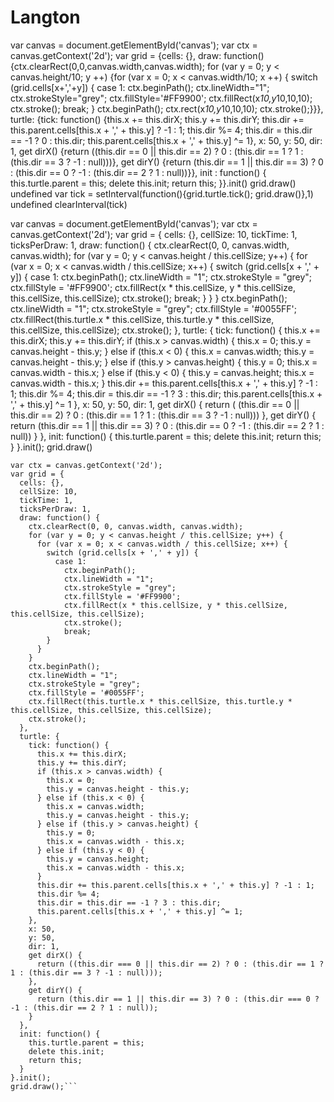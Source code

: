 # Langton

var canvas = document.getElementById('canvas'); var ctx = canvas.getContext('2d'); var grid = {cells: {}, draw: function(){ctx.clearRect(0,0,canvas.width,canvas.width); for (var y = 0; y < canvas.height/10; y ++) {for (var x = 0; x < canvas.width/10; x ++) {
switch (grid.cells[x+','+y]) {
    case 1:
		ctx.beginPath();
		ctx.lineWidth="1";
		ctx.strokeStyle="grey";
		ctx.fillStyle='#FF9900';
		ctx.fillRect(x*10,y*10,10,10);
		ctx.stroke();
		break;
}
ctx.beginPath();
ctx.rect(x*10,y*10,10,10);
ctx.stroke();}}}, turtle: {tick: function() {this.x += this.dirX; this.y += this.dirY; this.dir += this.parent.cells[this.x + ',' + this.y] ? -1 : 1; this.dir %= 4; this.dir = this.dir == -1 ? 0 : this.dir; this.parent.cells[this.x + ',' + this.y] ^= 1}, x: 50, y: 50, dir: 1, get dirX() {return ((this.dir == 0 || this.dir == 2) ? 0 : (this.dir == 1 ? 1 : (this.dir == 3 ? -1 : null)))}, get dirY() {return (this.dir == 1 || this.dir == 3) ? 0 : (this.dir == 0 ? -1 : (this.dir == 2 ? 1 : null))}}, init : function() {
        this.turtle.parent = this;
        delete this.init;
        return this;
    }}.init()
grid.draw()
undefined
var tick = setInterval(function(){grid.turtle.tick(); grid.draw()},1)
undefined
clearInterval(tick)



var canvas = document.getElementById('canvas');
var ctx = canvas.getContext('2d');
var grid = {
    cells: {},
	cellSize: 10,
	tickTime: 1,
	ticksPerDraw: 1,
    draw: function() {
        ctx.clearRect(0, 0, canvas.width, canvas.width);
        for (var y = 0; y < canvas.height / this.cellSize; y++) {
            for (var x = 0; x < canvas.width / this.cellSize; x++) {
                switch (grid.cells[x + ',' + y]) {
                case 1:
                    ctx.beginPath();
                    ctx.lineWidth = "1";
                    ctx.strokeStyle = "grey";
                    ctx.fillStyle = '#FF9900';
                    ctx.fillRect(x * this.cellSize, y * this.cellSize, this.cellSize, this.cellSize);
                    ctx.stroke();
                    break;
                }
        }
        }
		ctx.beginPath();
        ctx.lineWidth = "1";
        ctx.strokeStyle = "grey";
        ctx.fillStyle = '#0055FF';
        ctx.fillRect(this.turtle.x * this.cellSize, this.turtle.y * this.cellSize, this.cellSize, this.cellSize);
        ctx.stroke();
    },
    turtle: {
        tick: function() {
            this.x += this.dirX;
            this.y += this.dirY;
			if (this.x > canvas.width) {
				this.x = 0;
				this.y = canvas.height - this.y;
            } else if (this.x < 0) {
				this.x = canvas.width;
				this.y = canvas.height - this.y;
            } else if (this.y > canvas.height) {
				this.y = 0;
				this.x = canvas.width - this.x;
            } else if (this.y < 0) {
				this.y = canvas.height;
				this.x = canvas.width - this.x;
            }
            this.dir += this.parent.cells[this.x + ',' + this.y] ? -1 : 1;
            this.dir %= 4;
            this.dir = this.dir == -1 ? 3 : this.dir;
            this.parent.cells[this.x + ',' + this.y] ^= 1
        },
        x: 50,
        y: 50,
        dir: 1,
        get dirX() {
            return ( (this.dir == 0 || this.dir == 2) ? 0 : (this.dir == 1 ? 1 : (this.dir == 3 ? -1 : null)))
        },
        get dirY() {
            return (this.dir == 1 || this.dir == 3) ? 0 : (this.dir == 0 ? -1 : (this.dir == 2 ? 1 : null))
        }
    },
    init: function() {
        this.turtle.parent = this;
        delete this.init;
        return this;
    }
}.init();
grid.draw()

```var canvas = document.getElementById('canvas');
var ctx = canvas.getContext('2d');
var grid = {
  cells: {},
  cellSize: 10,
  tickTime: 1,
  ticksPerDraw: 1,
  draw: function() {
    ctx.clearRect(0, 0, canvas.width, canvas.width);
    for (var y = 0; y < canvas.height / this.cellSize; y++) {
      for (var x = 0; x < canvas.width / this.cellSize; x++) {
        switch (grid.cells[x + ',' + y]) {
          case 1:
            ctx.beginPath();
            ctx.lineWidth = "1";
            ctx.strokeStyle = "grey";
            ctx.fillStyle = '#FF9900';
            ctx.fillRect(x * this.cellSize, y * this.cellSize, this.cellSize, this.cellSize);
            ctx.stroke();
            break;
        }
      }
    }
    ctx.beginPath();
    ctx.lineWidth = "1";
    ctx.strokeStyle = "grey";
    ctx.fillStyle = '#0055FF';
    ctx.fillRect(this.turtle.x * this.cellSize, this.turtle.y * this.cellSize, this.cellSize, this.cellSize);
    ctx.stroke();
  },
  turtle: {
    tick: function() {
      this.x += this.dirX;
      this.y += this.dirY;
      if (this.x > canvas.width) {
        this.x = 0;
        this.y = canvas.height - this.y;
      } else if (this.x < 0) {
        this.x = canvas.width;
        this.y = canvas.height - this.y;
      } else if (this.y > canvas.height) {
        this.y = 0;
        this.x = canvas.width - this.x;
      } else if (this.y < 0) {
        this.y = canvas.height;
        this.x = canvas.width - this.x;
      }
      this.dir += this.parent.cells[this.x + ',' + this.y] ? -1 : 1;
      this.dir %= 4;
      this.dir = this.dir == -1 ? 3 : this.dir;
      this.parent.cells[this.x + ',' + this.y] ^= 1;
    },
    x: 50,
    y: 50,
    dir: 1,
    get dirX() {
      return ((this.dir === 0 || this.dir == 2) ? 0 : (this.dir == 1 ? 1 : (this.dir == 3 ? -1 : null)));
    },
    get dirY() {
      return (this.dir == 1 || this.dir == 3) ? 0 : (this.dir === 0 ? -1 : (this.dir == 2 ? 1 : null));
    }
  },
  init: function() {
    this.turtle.parent = this;
    delete this.init;
    return this;
  }
}.init();
grid.draw();```
